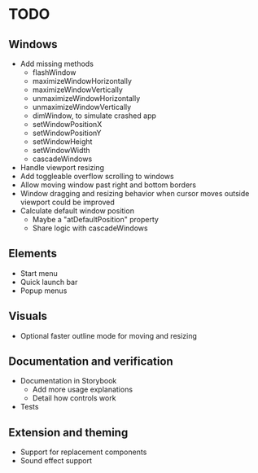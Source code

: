 # TODO

## Windows

* Add missing methods
  * flashWindow
  * maximizeWindowHorizontally
  * maximizeWindowVertically
  * unmaximizeWindowHorizontally
  * unmaximizeWindowVertically
  * dimWindow, to simulate crashed app
  * setWindowPositionX
  * setWindowPositionY
  * setWindowHeight
  * setWindowWidth
  * cascadeWindows
* Handle viewport resizing
* Add toggleable overflow scrolling to windows
* Allow moving window past right and bottom borders
* Window dragging and resizing behavior when cursor moves outside viewport
  could be improved
* Calculate default window position
  * Maybe a "atDefaultPosition" property
  * Share logic with cascadeWindows

## Elements

* Start menu
* Quick launch bar
* Popup menus

## Visuals

* Optional faster outline mode for moving and resizing

## Documentation and verification

* Documentation in Storybook
  * Add more usage explanations
  * Detail how controls work
* Tests

## Extension and theming

* Support for replacement components
* Sound effect support
